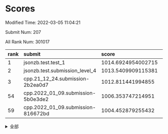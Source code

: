 # Scores

Modified Time: 2022-03-05 11:04:21

Submit Num: 207

All Rank Num: 301017

| rank |               submit               |       score        |       sigma        | pk_num |
| :--- | :--------------------------------- | :----------------- | :----------------- | :----- |
| 1    | jsonzb.test.test_1                 | 1014.6924954002715 | 0.8490700345486798 | 5817   |
| 2    | jsonzb.test.submission_level_4     | 1013.5409909115381 | 0.8058392324063999 | 5815   |
| 3    | cpp.21_12_24.submission-2b2ea0d7   | 1012.811441994855  | 0.8095981625825495 | 5815   |
| 54   | cpp.2022_01_09.submission-5b0e3de2 | 1006.353747214951  | 0.7354798867843956 | 5824   |
| 59   | cpp.2022_01_09.submission-816672bd | 1004.452879255432  | 0.7166613897510793 | 5819   |


<details>
<summary>全部</summary>

| rank |                 submit                 |       score        |       sigma        | pk_num |
| :--- | :------------------------------------- | :----------------- | :----------------- | :----- |
| 1    | jsonzb.test.test_1                     | 1014.6924954002715 | 0.8490700345486798 | 5817   |
| 2    | jsonzb.test.submission_level_4         | 1013.5409909115381 | 0.8058392324063999 | 5815   |
| 3    | cpp.21_12_24.submission-2b2ea0d7       | 1012.811441994855  | 0.8095981625825495 | 5815   |
| 4    | gobigger.level_3.submission_level_3_28 | 1011.4553293157381 | 0.7932238430555999 | 5814   |
| 5    | gobigger.level_3.submission_level_3_26 | 1011.3040973357294 | 0.7651735140840684 | 5822   |
| 6    | gobigger.level_3.submission_level_3_9  | 1011.2767931330436 | 0.7637872030234897 | 5809   |
| 7    | gobigger.level_3.submission_level_3_34 | 1010.8995952619231 | 0.7673009134090557 | 5816   |
| 8    | gobigger.level_3.submission_level_3_0  | 1010.8590357167011 | 0.7724740054540646 | 5818   |
| 9    | gobigger.level_3.submission_level_3_49 | 1010.8356557676947 | 0.7669488026751206 | 5816   |
| 10   | gobigger.level_3.submission_level_3_44 | 1010.7885510301204 | 0.7831475882705498 | 5817   |
| 11   | gobigger.level_3.submission_level_3_14 | 1010.7772156896007 | 0.7684791406928224 | 5815   |
| 12   | gobigger.level_3.submission_level_3_42 | 1010.6667061708093 | 0.7790937976656758 | 5815   |
| 13   | gobigger.level_3.submission_level_3_23 | 1010.6413404881234 | 0.7809025962256679 | 5818   |
| 14   | gobigger.level_3.submission_level_3_6  | 1010.5586993201491 | 0.7392111477645206 | 5817   |
| 15   | gobigger.level_3.submission_level_3_1  | 1010.515623826786  | 0.7728484825769696 | 5819   |
| 16   | gobigger.level_3.submission_level_3_10 | 1010.423950935799  | 0.7818455274209436 | 5812   |
| 17   | gobigger.level_3.submission_level_3_37 | 1010.4032131756458 | 0.7600850278966068 | 5814   |
| 18   | gobigger.level_3.submission_level_3_35 | 1010.2871839955444 | 0.7551941511379506 | 5818   |
| 19   | gobigger.level_3.submission_level_3_24 | 1010.1748474173237 | 0.7529756058402371 | 5820   |
| 20   | gobigger.level_3.submission_level_3_2  | 1010.1446516663882 | 0.7690317069285159 | 5811   |
| 21   | gobigger.level_3.submission_level_3_45 | 1010.1264946980278 | 0.7465882843034025 | 5812   |
| 22   | gobigger.level_3.submission_level_3_43 | 1010.1103654896904 | 0.7614313767010674 | 5819   |
| 23   | gobigger.level_3.submission_level_3_5  | 1010.0329124254977 | 0.7543611595350848 | 5816   |
| 24   | gobigger.level_3.submission_level_3_30 | 1009.954460541997  | 0.7540656099791132 | 5816   |
| 25   | gobigger.level_3.submission_level_3_39 | 1009.8944011944259 | 0.7447205400428097 | 5816   |
| 26   | gobigger.level_3.submission_level_3_29 | 1009.8714706210221 | 0.7421551645805989 | 5815   |
| 27   | gobigger.level_3.submission_level_3_16 | 1009.8714543910859 | 0.7447081151951498 | 5818   |
| 28   | gobigger.level_3.submission_level_3_46 | 1009.8660441447967 | 0.7693817122916035 | 5810   |
| 29   | gobigger.level_3.submission_level_3_18 | 1009.8027175186006 | 0.7600367688638222 | 5816   |
| 30   | gobigger.level_3.submission_level_3_7  | 1009.7108202211651 | 0.7563977984728749 | 5809   |
| 31   | gobigger.level_3.submission_level_3_47 | 1009.6719244153928 | 0.7597765401480162 | 5820   |
| 32   | gobigger.level_3.submission_level_3_19 | 1009.6320778161579 | 0.7575536078706048 | 5817   |
| 33   | gobigger.level_3.submission_level_3_3  | 1009.5703691075246 | 0.7581749743894671 | 5813   |
| 34   | gobigger.level_3.submission_level_3_4  | 1009.5115960354351 | 0.7521295501656939 | 5822   |
| 35   | gobigger.level_3.submission_level_3_27 | 1009.4786469359985 | 0.7775857872355769 | 5817   |
| 36   | gobigger.level_3.submission_level_3_31 | 1009.4660894614797 | 0.7673723803902149 | 5810   |
| 37   | gobigger.level_3.submission_level_3_20 | 1009.4507439052153 | 0.7491757904789071 | 5814   |
| 38   | gobigger.level_3.submission_level_3_33 | 1009.449129862324  | 0.7647161843133686 | 5811   |
| 39   | gobigger.level_3.submission_level_3_8  | 1009.4128250382937 | 0.7381413834855006 | 5819   |
| 40   | gobigger.level_3.submission_level_3_25 | 1009.4052575925616 | 0.7821148163454974 | 5814   |
| 41   | gobigger.level_3.submission_level_3_11 | 1009.3871273881306 | 0.7624875691905515 | 5812   |
| 42   | gobigger.level_3.submission_level_3_36 | 1009.2738201307242 | 0.7430248102728166 | 5821   |
| 43   | gobigger.level_3.submission_level_3_17 | 1009.2383871335223 | 0.7380455608097851 | 5818   |
| 44   | gobigger.level_3.submission_level_3_48 | 1009.0758150861428 | 0.7528888394041278 | 5817   |
| 45   | gobigger.level_3.submission_level_3_15 | 1009.0635111931274 | 0.7439192009090418 | 5817   |
| 46   | gobigger.level_3.submission_level_3_21 | 1009.0127929346696 | 0.7703037990818875 | 5816   |
| 47   | gobigger.level_3.submission_level_3_40 | 1008.9650361237371 | 0.7415680952028921 | 5814   |
| 48   | gobigger.level_3.submission_level_3_22 | 1008.9577063864581 | 0.7411983027540567 | 5818   |
| 49   | gobigger.level_3.submission_level_3_38 | 1008.9371077918429 | 0.7762450697486356 | 5811   |
| 50   | gobigger.level_3.submission_level_3_13 | 1008.8682472477526 | 0.7415681509057211 | 5820   |
| 51   | gobigger.level_3.submission_level_3_32 | 1008.7635950632381 | 0.7748635426245776 | 5814   |
| 52   | gobigger.level_3.submission_level_3_41 | 1008.630928693753  | 0.7486518701130664 | 5820   |
| 53   | gobigger.level_3.submission_level_3_12 | 1008.4397166660436 | 0.7418657033834296 | 5813   |
| 54   | cpp.2022_01_09.submission-5b0e3de2     | 1006.353747214951  | 0.7354798867843956 | 5824   |
| 55   | gobigger.level_1.submission_level_1_1  | 1004.7141137499268 | 0.7287252584130214 | 5816   |
| 56   | gobigger.level_1.submission_level_1_28 | 1004.6997852619952 | 0.7252379938052347 | 5812   |
| 57   | gobigger.level_1.submission_level_1_35 | 1004.6339077841038 | 0.7143687984535596 | 5821   |
| 58   | gobigger.level_1.submission_level_1_16 | 1004.512533533693  | 0.7200899564522375 | 5818   |
| 59   | cpp.2022_01_09.submission-816672bd     | 1004.452879255432  | 0.7166613897510793 | 5819   |
| 60   | gobigger.level_1.submission_level_1_5  | 1004.3543495885162 | 0.7139933856312847 | 5812   |
| 61   | gobigger.level_1.submission_level_1_10 | 1004.0995767944812 | 0.7129095872835084 | 5822   |
| 62   | gobigger.level_1.submission_level_1_36 | 1004.0422049627853 | 0.7169111941355996 | 5815   |
| 63   | gobigger.level_1.submission_level_1_40 | 1003.9138247760111 | 0.7125817509188209 | 5818   |
| 64   | gobigger.level_1.submission_level_1_31 | 1003.8622807733602 | 0.7086297232230446 | 5816   |
| 65   | gobigger.level_1.submission_level_1_19 | 1003.7939596083778 | 0.7210913211504861 | 5819   |
| 66   | gobigger.level_1.submission_level_1_4  | 1003.7715833094554 | 0.7137596578081057 | 5813   |
| 67   | gobigger.level_1.submission_level_1_24 | 1003.7461302194175 | 0.7202878763843948 | 5824   |
| 68   | gobigger.level_1.submission_level_1_39 | 1003.7231008285607 | 0.7169186354564789 | 5819   |
| 69   | gobigger.level_1.submission_level_1_8  | 1003.5658125028295 | 0.7227931093170319 | 5819   |
| 70   | gobigger.level_1.submission_level_1_14 | 1003.5449112911363 | 0.7041014076578195 | 5815   |
| 71   | gobigger.level_1.submission_level_1_49 | 1003.5199176044546 | 0.7196062607989505 | 5813   |
| 72   | gobigger.level_1.submission_level_1_23 | 1003.4922192915946 | 0.7222876945447994 | 5815   |
| 73   | gobigger.level_1.submission_level_1_37 | 1003.4274788365763 | 0.7288744210238834 | 5817   |
| 74   | gobigger.level_1.submission_level_1_34 | 1003.421695139574  | 0.7134038046005796 | 5820   |
| 75   | gobigger.level_1.submission_level_1_42 | 1003.3450220935721 | 0.7177934504555302 | 5817   |
| 76   | gobigger.level_1.submission_level_1_6  | 1003.3026115281168 | 0.7155314123584908 | 5813   |
| 77   | gobigger.level_1.submission_level_1_29 | 1003.2924042281685 | 0.732356011923647  | 5818   |
| 78   | gobigger.level_1.submission_level_1_20 | 1003.2457732559031 | 0.7104798632999527 | 5819   |
| 79   | gobigger.level_1.submission_level_1_48 | 1003.2020121850452 | 0.709336282248912  | 5822   |
| 80   | gobigger.level_1.submission_level_1_47 | 1003.1899271462753 | 0.7066479842874908 | 5817   |
| 81   | gobigger.level_1.submission_level_1_21 | 1003.1639328632072 | 0.7091789760678847 | 5818   |
| 82   | gobigger.level_1.submission_level_1_41 | 1003.0939022509405 | 0.7193769549034688 | 5815   |
| 83   | gobigger.level_1.submission_level_1_38 | 1003.0927870992384 | 0.7180451665069509 | 5817   |
| 84   | gobigger.level_1.submission_level_1_43 | 1003.0440443036915 | 0.7126660774585234 | 5818   |
| 85   | gobigger.level_1.submission_level_1_33 | 1003.0058058278108 | 0.7030479548112541 | 5818   |
| 86   | gobigger.level_1.submission_level_1_32 | 1003.0039064693323 | 0.7192252173203714 | 5818   |
| 87   | gobigger.level_1.submission_level_1_15 | 1002.9475022533123 | 0.7137641353403503 | 5820   |
| 88   | gobigger.level_1.submission_level_1_3  | 1002.9013938394266 | 0.7242569922065691 | 5813   |
| 89   | gobigger.level_1.submission_level_1_2  | 1002.8818006826837 | 0.7175308724150284 | 5817   |
| 90   | gobigger.level_1.submission_level_1_18 | 1002.8614858825376 | 0.7146098693778274 | 5820   |
| 91   | gobigger.level_1.submission_level_1_0  | 1002.814485737069  | 0.7193955498067854 | 5814   |
| 92   | gobigger.level_1.submission_level_1_12 | 1002.7937503243515 | 0.7163051431441662 | 5813   |
| 93   | gobigger.level_1.submission_level_1_25 | 1002.7823570238547 | 0.7169228242097029 | 5820   |
| 94   | gobigger.level_1.submission_level_1_45 | 1002.6481589878068 | 0.7148895597434228 | 5821   |
| 95   | gobigger.level_1.submission_level_1_26 | 1002.5849750169967 | 0.7057736497681253 | 5817   |
| 96   | gobigger.level_1.submission_level_1_44 | 1002.5643596542685 | 0.7142498565979499 | 5814   |
| 97   | gobigger.level_1.submission_level_1_17 | 1002.4651389067241 | 0.7116955443690675 | 5821   |
| 98   | gobigger.level_1.submission_level_1_22 | 1002.4531239460075 | 0.7109871614476688 | 5815   |
| 99   | gobigger.level_1.submission_level_1_30 | 1002.447823434133  | 0.7108959603672387 | 5815   |
| 100  | gobigger.level_1.submission_level_1_11 | 1002.4200024260953 | 0.7130143019152626 | 5819   |
| 101  | gobigger.level_1.submission_level_1_46 | 1002.392880998087  | 0.7055597062991066 | 5819   |
| 102  | gobigger.level_1.submission_level_1_9  | 1002.0245090511154 | 0.7150393969284725 | 5815   |
| 103  | gobigger.level_1.submission_level_1_7  | 1001.9192226007581 | 0.7195308149704607 | 5817   |
| 104  | gobigger.level_1.submission_level_1_27 | 1001.729769438021  | 0.7094937388260141 | 5821   |
| 105  | gobigger.level_1.submission_level_1_13 | 1001.5014970403037 | 0.7113363677139762 | 5821   |
| 106  | gobigger.random.submission_random_42   | 998.0660763343211  | 0.7117441547466814 | 5813   |
| 107  | gobigger.random.submission_random_29   | 997.129249431066   | 0.715771438519753  | 5821   |
| 108  | gobigger.random.submission_random_28   | 996.8341292883212  | 0.7076122573394849 | 5821   |
| 109  | gobigger.random.submission_random_6    | 996.7369529752432  | 0.7099330776453958 | 5819   |
| 110  | gobigger.random.submission_random_38   | 996.6497714390183  | 0.7037214888484132 | 5817   |
| 111  | gobigger.random.submission_random_15   | 996.5755919848384  | 0.7005653039689536 | 5818   |
| 112  | gobigger.random.submission_random_21   | 996.4263673128332  | 0.7146126012777283 | 5818   |
| 113  | gobigger.random.submission_random_37   | 996.4140429756565  | 0.7057737371462307 | 5816   |
| 114  | gobigger.random.submission_random_5    | 996.4138531934881  | 0.7144498451871044 | 5817   |
| 115  | gobigger.random.submission_random_40   | 996.395039330565   | 0.7108433259029412 | 5816   |
| 116  | gobigger.random.submission_random_0    | 996.3843743297698  | 0.7051473492333254 | 5820   |
| 117  | gobigger.random.submission_random_23   | 996.3534286947882  | 0.7089475300045484 | 5813   |
| 118  | gobigger.random.submission_random_31   | 996.3513103672966  | 0.6896929847293695 | 5819   |
| 119  | gobigger.random.submission_random_32   | 996.3083384126287  | 0.7180523058839722 | 5812   |
| 120  | gobigger.random.submission_random_35   | 996.3022129862001  | 0.730614263182918  | 5817   |
| 121  | gobigger.random.submission_random_34   | 996.2767513207848  | 0.6953397731578216 | 5810   |
| 122  | gobigger.random.submission_random_13   | 996.2645445870094  | 0.7123625337305969 | 5813   |
| 123  | gobigger.random.submission_random_43   | 996.2363116860615  | 0.7198417009826543 | 5813   |
| 124  | gobigger.random.submission_random_12   | 996.2278360933252  | 0.705777530712856  | 5823   |
| 125  | gobigger.random.submission_random_27   | 996.1637842186017  | 0.7087916474614303 | 5817   |
| 126  | gobigger.random.submission_random_8    | 996.1080635149286  | 0.7119814861132147 | 5815   |
| 127  | gobigger.random.submission_random_39   | 996.1003498850204  | 0.7129542828409267 | 5820   |
| 128  | gobigger.random.submission_random_41   | 996.0662995819224  | 0.6955279691155237 | 5816   |
| 129  | gobigger.random.submission_random_22   | 996.0247525601812  | 0.7048350902487329 | 5817   |
| 130  | gobigger.random.submission_random_19   | 995.9729135461031  | 0.7152064018243232 | 5817   |
| 131  | gobigger.random.submission_random_48   | 995.8818671144409  | 0.6971424926063137 | 5814   |
| 132  | gobigger.random.submission_random_36   | 995.8576889053797  | 0.7142193939567946 | 5816   |
| 133  | gobigger.random.submission_random_14   | 995.8427127724185  | 0.7148482728119601 | 5821   |
| 134  | gobigger.random.submission_random_4    | 995.8417812095984  | 0.7102144432565525 | 5821   |
| 135  | gobigger.random.submission_random_44   | 995.7128556598846  | 0.7071420035070353 | 5820   |
| 136  | gobigger.random.submission_random_46   | 995.6876905088493  | 0.7016226726794349 | 5817   |
| 137  | gobigger.random.submission_random_49   | 995.623485952689   | 0.7067266269671885 | 5813   |
| 138  | gobigger.random.submission_random_7    | 995.5832116599831  | 0.7013902903838998 | 5815   |
| 139  | gobigger.random.submission_random_10   | 995.5635007074632  | 0.7054090358376268 | 5817   |
| 140  | gobigger.random.submission_random_16   | 995.5362654493634  | 0.7114749847074001 | 5816   |
| 141  | gobigger.random.submission_random_30   | 995.5110025342167  | 0.7049862630300715 | 5820   |
| 142  | gobigger.random.submission_random_11   | 995.4880188386813  | 0.7168751970313311 | 5817   |
| 143  | gobigger.random.submission_random_3    | 995.438474396574   | 0.7061088209285663 | 5815   |
| 144  | gobigger.random.submission_random_9    | 995.4168892344425  | 0.712720409642512  | 5820   |
| 145  | gobigger.random.submission_random_1    | 995.4105637583143  | 0.716090350749151  | 5815   |
| 146  | gobigger.random.submission_random_45   | 995.3947784472664  | 0.7140877573524785 | 5817   |
| 147  | gobigger.random.submission_random_33   | 995.3879112467253  | 0.7093153438176814 | 5820   |
| 148  | gobigger.random.submission_random_20   | 995.3714336345766  | 0.7058396516005606 | 5817   |
| 149  | gobigger.random.submission_random_2    | 995.3199813038937  | 0.7144461496984545 | 5812   |
| 150  | gobigger.random.submission_random_25   | 995.1354493847482  | 0.715696481834501  | 5822   |
| 151  | gobigger.random.submission_random_47   | 995.0371745940319  | 0.7203541802945955 | 5814   |
| 152  | gobigger.random.submission_random_17   | 995.0216717230294  | 0.6947108217768454 | 5814   |
| 153  | gobigger.random.submission_random_18   | 994.9824621800038  | 0.7067801112443151 | 5814   |
| 154  | gobigger.random.submission_random_26   | 994.9737029507811  | 0.7125068027572804 | 5811   |
| 155  | gobigger.random.submission_random_24   | 994.9691680544169  | 0.7229313391186483 | 5815   |
| 156  | gobigger.level_2.submission_level_2_25 | 994.2771963240908  | 0.719911930061828  | 5818   |
| 157  | gobigger.level_2.submission_level_2_17 | 993.7450828685577  | 0.7402890436323629 | 5817   |
| 158  | gobigger.level_2.submission_level_2_9  | 993.5617743519437  | 0.7390929976332129 | 5817   |
| 159  | gobigger.level_2.submission_level_2_6  | 993.4181402654946  | 0.7198960620494158 | 5823   |
| 160  | gobigger.level_2.submission_level_2_29 | 993.371466342899   | 0.734831499818124  | 5819   |
| 161  | gobigger.level_2.submission_level_2_40 | 993.2860777299898  | 0.735313865191798  | 5815   |
| 162  | gobigger.level_2.submission_level_2_48 | 993.2440008958022  | 0.722348736771332  | 5820   |
| 163  | gobigger.level_2.submission_level_2_49 | 993.1695633079911  | 0.7291073888456173 | 5817   |
| 164  | gobigger.level_2.submission_level_2_27 | 992.9323254583951  | 0.7378423826757873 | 5822   |
| 165  | gobigger.level_2.submission_level_2_38 | 992.92765388829    | 0.7336514892063447 | 5819   |
| 166  | gobigger.level_2.submission_level_2_8  | 992.8450984230951  | 0.7208919478910424 | 5817   |
| 167  | gobigger.level_2.submission_level_2_23 | 992.7867901573636  | 0.7560724953076878 | 5817   |
| 168  | gobigger.level_2.submission_level_2_37 | 992.7793188951931  | 0.7432395259741913 | 5817   |
| 169  | gobigger.level_2.submission_level_2_19 | 992.7132388667445  | 0.7334927234528943 | 5816   |
| 170  | gobigger.level_2.submission_level_2_26 | 992.6650029099437  | 0.7428833200030478 | 5818   |
| 171  | gobigger.level_2.submission_level_2_35 | 992.6001117730111  | 0.726407192589351  | 5820   |
| 172  | gobigger.level_2.submission_level_2_7  | 992.5519376580278  | 0.7368337669317437 | 5818   |
| 173  | gobigger.level_2.submission_level_2_21 | 992.5456885684573  | 0.7563535660755231 | 5822   |
| 174  | gobigger.level_2.submission_level_2_22 | 992.5133377951146  | 0.7283968668060239 | 5814   |
| 175  | gobigger.level_2.submission_level_2_45 | 992.4510627081542  | 0.7287279352658932 | 5816   |
| 176  | gobigger.level_2.submission_level_2_1  | 992.4218844438532  | 0.7382466575366127 | 5821   |
| 177  | gobigger.level_2.submission_level_2_12 | 992.4085484595504  | 0.7339399277280505 | 5816   |
| 178  | gobigger.level_2.submission_level_2_10 | 992.3566831777093  | 0.7298683789556336 | 5819   |
| 179  | gobigger.level_2.submission_level_2_13 | 992.2473528961898  | 0.7466324632092374 | 5821   |
| 180  | gobigger.level_2.submission_level_2_43 | 992.2207831055368  | 0.7293039863006185 | 5813   |
| 181  | gobigger.level_2.submission_level_2_11 | 992.163560025729   | 0.7353913573259532 | 5814   |
| 182  | gobigger.level_2.submission_level_2_47 | 992.1542058631386  | 0.7389707091377425 | 5816   |
| 183  | gobigger.level_2.submission_level_2_4  | 992.1146187365056  | 0.753274113369482  | 5816   |
| 184  | gobigger.level_2.submission_level_2_39 | 992.0583319560535  | 0.7589223291687482 | 5816   |
| 185  | gobigger.level_2.submission_level_2_30 | 992.0509599284853  | 0.7386650357062051 | 5813   |
| 186  | gobigger.level_2.submission_level_2_18 | 992.0407179056513  | 0.733280548099359  | 5814   |
| 187  | gobigger.level_2.submission_level_2_46 | 992.0200607449067  | 0.7541326131970698 | 5814   |
| 188  | gobigger.level_2.submission_level_2_36 | 992.0012657325437  | 0.7533775314548015 | 5822   |
| 189  | gobigger.level_2.submission_level_2_42 | 991.9582562517357  | 0.7614955078622817 | 5813   |
| 190  | gobigger.level_2.submission_level_2_16 | 991.9462355639449  | 0.7482164580009494 | 5815   |
| 191  | gobigger.level_2.submission_level_2_32 | 991.9115722263834  | 0.7507009951711132 | 5816   |
| 192  | gobigger.level_2.submission_level_2_24 | 991.856122087744   | 0.7383969593860632 | 5817   |
| 193  | gobigger.level_2.submission_level_2_28 | 991.8117796699825  | 0.7307793178639418 | 5818   |
| 194  | gobigger.level_2.submission_level_2_31 | 991.7905624950872  | 0.7375183477817807 | 5815   |
| 195  | gobigger.level_2.submission_level_2_2  | 991.7770106583582  | 0.757265650228648  | 5816   |
| 196  | gobigger.level_2.submission_level_2_34 | 991.7545686326263  | 0.7670534603458418 | 5812   |
| 197  | gobigger.level_2.submission_level_2_14 | 991.6726991906723  | 0.7255058032527358 | 5815   |
| 198  | gobigger.level_2.submission_level_2_15 | 991.6677560942638  | 0.7388845343563585 | 5812   |
| 199  | gobigger.level_2.submission_level_2_41 | 991.359109160006   | 0.7336062611200188 | 5820   |
| 200  | gobigger.level_2.submission_level_2_33 | 991.2976359317273  | 0.7597320626487867 | 5818   |
| 201  | gobigger.level_2.submission_level_2_44 | 991.165939911881   | 0.7559421433080997 | 5821   |
| 202  | gobigger.level_2.submission_level_2_20 | 991.0997907668306  | 0.7563793974982905 | 5815   |
| 203  | gobigger.level_2.submission_level_2_0  | 991.0073823064206  | 0.7463480476017456 | 5821   |
| 204  | gobigger.level_2.submission_level_2_5  | 990.7230041936439  | 0.75674388774821   | 5820   |
| 205  | gobigger.level_2.submission_level_2_3  | 989.9916174162532  | 0.7739701847121168 | 5818   |
| 206  | gobigger.none.submission_none_0        | 977.505741184635   | 1.1631731504463538 | 5817   |
| 207  | gobigger.none.submission_none_1        | 976.1421880634072  | 1.4089486311242996 | 5822   |

</details>